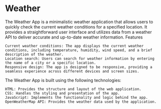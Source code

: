 # Weather

The Weather App is a minimalistic weather application that allows users to quickly check the current weather conditions for a specified location. It provides a straightforward user interface and utilizes data from a weather API to deliver accurate and up-to-date weather information.
Features

    Current weather conditions: The app displays the current weather conditions, including temperature, humidity, wind speed, and a brief description of the weather.
    Location search: Users can search for weather information by entering the name of a city or a specific location.
    Responsive design: The app is designed to be responsive, providing a seamless experience across different devices and screen sizes.


The Weather App is built using the following technologies:

    HTML: Provides the structure and layout of the web application.
    CSS: Handles the styling and presentation of the app.
    JavaScript: Implements the functionality and logic behind the app.
    OpenWeatherMap API: Provides the weather data used by the application.
